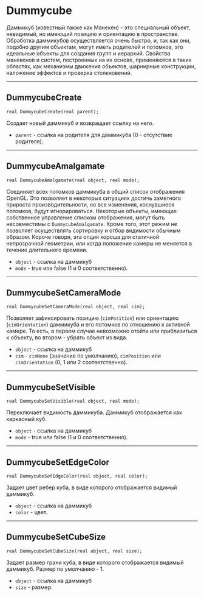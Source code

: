 # Dummycube

Даммикуб (известный также как Манекен) - это специальный объект, невидимый, но имеющий позицию и ориентацию в пространстве. Обработка даммикубов осуществляется очень быстро, и, так как они, подобно другим объектам, могут иметь родителей и потомков, это идеальные объекты для создания групп и иерархий. Свойства манекенов и систем, построенных на их основе, применяются в таких областях, как механизмы движения объектов, шарнирные конструкции, наложение эффектов и проверка столкновений.

---

## DummycubeCreate

`real DummycubeCreate(real parent);`

Создает новый даммикуб и возвращает ссылку на него.

- `parent` - ссылка на родителя для даммикуба (0 - отсутствие родителя).

---

## DummycubeAmalgamate

`real DummycubeAmalgamate(real object, real mode);`

Соединяет всех потомков даммикуба в общий список отображения OpenGL. Это позволяет в некоторых ситуациях достичь заметного прироста производительности, но все изменения, коснувшиеся потомков, будут игнорироваться. Некоторые объекты, имеющие собственное управление списком отображения, могут быть несовместимы с `DummycubeAmalgamate`. Кроме того, этот режим не позволяет осуществлять сортировку и отбор видимости обычным образом. Короче говоря, эта опция хороша для статичной непрозрачной геометрии, или когда положение камеры не меняется в течение длительного времени.

- `object` - ссылка на даммикуб
- `mode` - true или false (1 и 0 соответственно).

---

## DummycubeSetCameraMode

`real DummycubeSetCameraMode(real object, real cim);`

Позволяет зафиксировать позицию (`cimPosition`) или ориентацию (`cimOrientation`) даммикуба и его потомков по отношению к активной камере. То есть, в первом случае невозможно отойти или приблизиться к объекту, во втором - убрать объект из вида.

- `object` - ссылка на даммикуб
- `cim` - `cimNone` (значение по умолчанию), `cimPosition` или `cimOrientation` (0, 1 или 2 соответственно). 

---

## DummycubeSetVisible

`real DummycubeSetVisible(real object, real mode);`

Переключает видимость даммикуба. Даммикуб отображается как каркасный куб.

- `object` - ссылка на даммикуб
- `mode` - true или false (1 и 0 соответственно).

---

## DummycubeSetEdgeColor

`real DummycubeSetEdgeColor(real object, real color);`

Задает цвет ребер куба, в виде которого отображается видимый даммикуб.

- `object` - ссылка на даммикуб
- `color` - цвет.

---

## DummycubeSetCubeSize

`real DummycubeSetCubeSize(real object, real size);`

Задает размер грани куба, в виде которого отображается видимый даммикуб. Размер по умолчанию - 1.

- `object` - ссылка на даммикуб
- `size` - размер.
